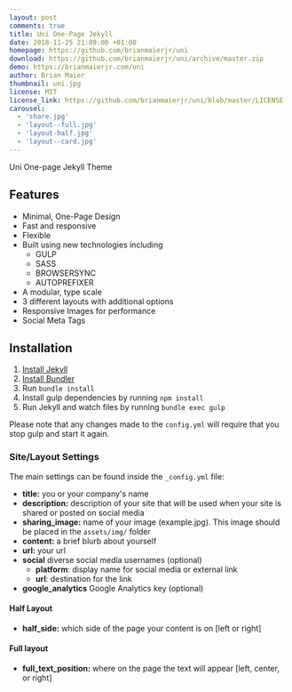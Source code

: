 ```yaml
---
layout: post
comments: true
title: Uni One-Page Jekyll
date: 2018-11-25 21:09:00 +01:00
homepage: https://github.com/brianmaierjr/uni
download: https://github.com/brianmaierjr/uni/archive/master.zip
demo: https://brianmaierjr.com/uni
author: Brian Maier
thumbnail: uni.jpg
license: MIT
license_link: https://github.com/brianmaierjr/uni/blob/master/LICENSE
carousel:
  - 'share.jpg'
  - 'layout--full.jpg'
  - 'layout-half.jpg'
  - 'layout--card.jpg'
---
```


Uni One-page Jekyll Theme

## Features

* Minimal, One-Page Design
* Fast and responsive
* Flexible
* Built using new technologies including
  * GULP
  * SASS
  * BROWSERSYNC
  * AUTOPREFIXER
* A modular, type scale
* 3 different layouts with additional options
* Responsive Images for performance
* Social Meta Tags

## Installation

1. [Install Jekyll](https://jekyllrb.com)
2. [Install Bundler](https://bundler.io/)
3. Run `bundle install`
4. Install gulp dependencies by running `npm install`
5. Run Jekyll and watch files by running `bundle exec gulp`

Please note that any changes made to the `config.yml` will require that you stop gulp and start it again.

### Site/Layout Settings

The main settings can be found inside the `_config.yml` file:

* **title:** you or your company's name
* **description:** description of your site that will be used when your site is shared or posted on social media
* **sharing_image:** name of your image (example.jpg). This image should be placed in the `assets/img/` folder
* **content:** a brief blurb about yourself
* **url:** your url
* **social** diverse social media usernames (optional)
  * **platform**: display name for social media or external link
  * **url**: destination for the link
* **google_analytics** Google Analytics key (optional)

#### Half Layout

* **half_side:** which side of the page your content is on [left or right]

#### Full layout

* **full_text_position:** where on the page the text will appear [left, center, or right]
